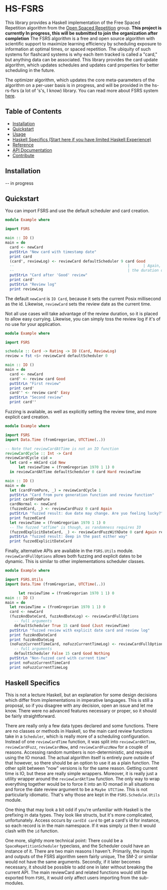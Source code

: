 # HS-FSRS
This library provides a Haskell implementation of the Free Spaced Repetition algorithm from the [Open Spaced Repetition](https://github.com/open-spaced-repetition) group.
<b>This project is currently In progress, this will be submitted to join the organization after completion</b>
The FSRS algorithm is a free and open source algorithm with scientific support to maximize learning efficiency
by scheduling exposure to information at optimal times, or spaced repetition. The ubiquity of such systems for
flashcard systems is why each item tracked is called a "card," but anything data can be associated. This
library provides the card update algorithm, which updates schedules and updates card properties for better
scheduling in the future.

The optimizer algorithm, which updates the core meta-parameters of the algorithm on a per-user basis is in
progress, and will be provided in the hs-rs-fsrs (a lot of 's's, I know) library. You can read more about FSRS system [here](https://github.com/open-spaced-repetition/free-spaced-repetition-scheduler).   

## Table of Contents
- [Installation](#installation)
- [Quickstart](#quickstart)
- [Usage](#usage)
- [Haskell Specifics (Start here if you have limited Haskell Experience)](#haskell-specifics)
- [Reference](#reference)
- [API Documentation](#api-documentation)
- [Contribute](#contribute)

## Installation
-- in progress

## Quickstart

You can import FSRS and use the default scheduler and card creation.

```Haskell
module Example where

import FSRS

main :: IO ()
main = do
  card <- newCard
  putStrLn "New card with timestamp date"
  print card
  (card', reviewLog) <- reviewCard defaultScheduler 9 card Good 
  --                                                   |      | Again, Hard, Good, or Easy
  --                                                   | the duration of time in seconds that the review took
  putStrLn "Card after 'Good' review"
  print card'
  putStrLn "Review log"
  print reviewLog
```

The default `newCard` is `IO Card`, because it sets the current Posix millisecond as the id.
Likewise, `reviewCard` sets the review date as the current time. 

Not all use cases will take advantage of the review duration, so it is placed to allow easy currying.
Likewise, you can simply toss the review log if it's of no use for your application.

```Haskell
module Example where

import FSRS

schedule :: Card -> Rating -> IO (Card, ReviewLog)
review = fst <$> reviewCard defaultScheduler 0

main :: IO ()
main = do
  card <- newCard
  card' <- review card Good
  putStrLn "First review"
  print card'
  card'' <- review card' Easy
  putStrLn "Second review"
  print card''
```

Fuzzing is available, as well as explicitly setting the review time, and more explicit card creation.

```Haskell
module Example where

import FSRS
import Data.Time (fromGregorian, UTCTime(..))

-- Note that reviewCardAtTime is not an IO function
reviewCardCycle :: Int -> Card
reviewCardCycle cid =
  let card = mkCard cid New
      let reviewTime = (fromGregorian 1970 1 1) 0
  in reviewCardAtTime defaultScheduler 0 card Hard reviewTime

main :: IO ()
main = do
  let (cardFromPure, _) = reviewCardCycle 1
  putStrLn "Card from pure generation function and review function"
  print cardFromPure
  cardNormal <- newCard
  (fuzzedCard, _) <- reviewCardFuzz 0 card Again
  putStrLn "fuzzed result: due date may change. Are yuo feeling lucky?"
  print fuzzedCard
  let reviewTime = (fromGregorian 1970 1 1) 0
  -- The fuzzed "atTime" is though, as randomness requires IO
  (fuzzedExplicitDateCard, _) <- reviewCardFuzzWithDate 0 card Again reviewTime
  putStrLn "fuzzed result: deep in the past either way"
  print fuzzedExplicitDateCard
```

Finally, alternative APIs are available in the `FSRS.Utils` module. `reviewCardFullOptions` allows both fuzzing
and explicit dates to be dynamic. This is similar to other implementations scheduler classes.

```Haskell
module Example where

import FSRS.Utils
import Data.Time (fromGregorian, UTCTime(..))

      let reviewTime = (fromGregorian 1970 1 1) 0
main :: IO ()
main = do
  let reviewTime = (fromGregorian 1970 1 1) 0
  card <- newCard
  (fuzzAndDateCard, fuzzAndDateLog) <- reviewCardFullOptions
    -- full arguments
    defaultScheduler True 15 card Good (Just reviewTime)
  putStrLn "fuzzed review with explicit date card and review log"
  print fuzzAndDateCard
  print fuzzAndDateLog
  (noFuzzCurrentTimeCard, noFuzzCurrentTimeLog) <- reviewCardFullOptions
    -- full arguments
    defaultScheduler False 15 card Good Nothing
  putStrLn "Non-fuzzed card with current time"
  print noFuzzCurrentTimeCard
  print noFuzzCurrentTimeLog
```

## Haskell Specifics
This is not a lecture Haskell, but an explanation for some design decisions which differ from implementations
in imperative languages. This is still a proposal, so if you disagree with any decision, open an issue and let
me know. There were no advanced features necessary or proper, so it should be fairly straightforward.

There are really only a few data types declared and some functions. There are no classes or methods in Haskell,
so the main card review functions take in a `Scheduler`, which is really more of a scheduling configuration.
Instead of one `reviewCardTime` function, it was split into `reviewCardAtTime`, `reviewCardFuzz`, 
`reviewCardNow`, and `reviewCardFuzzNow` for a couple of reasons. Accessing random numbers is
non-deterministic, and requires using the IO monad. The actual algorithm itself is entirely pure outside 
of that however, so there should be an option to use it as a plain function.
The other split between "now" versions is for the same reason. Getting current time is IO, but these are 
really simple wrappers. Moreover, it is really just a utility wrapper around the `reviewCardAtTime` function.
The only way to wrap everything together would be to force it into an IO monad in all situations and force
the date review argument to be a `Maybe UTCTime`. This is not particularly idiomatic. That's why those are 
kept in the `FSRS.Schedule.Utils` module.

One thing that may look a bit odd if you're unfamiliar with Haskell is the prefixing in data types. They look
like structs, but it's more complicated, unfortunately. Access occurs by `cardId card` to get a card's id for
instance, so each record is in the main namespace. If it was simply `id` then it would clash with the `id`
function.

One more, slightly more technical point: There could be a `SpaceRepetitionScheduler` typeclass, and the
Scheduler could have an instance of it. There are two main reasons I haven't. Primarily, the inputs and outputs
of the FSRS algorithm seem fairly unique, The SM-2 or similar would not have the same arguments. Secondly,
if it later becomes necessary, it should be possible to add one in later without breaking the current API.
The main reviewCard and related functions would still be exported from `FSRS`, it would only affect users
importing from the sub-modules.
